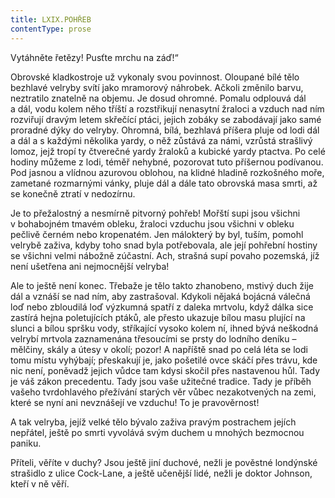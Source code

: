 ```yaml
---
title: LXIX.POHŘEB
contentType: prose
---
```


Vytáhněte řetězy! Pusťte mrchu na záď!“

Obrovské kladkostroje už vykonaly svou povinnost. Oloupané bílé tělo bezhlavé velryby svítí jako mramorový náhrobek. Ačkoli změnilo barvu, neztratilo znatelně na objemu. Je dosud ohromné. Pomalu odplouvá dál a dál, vodu kolem něho tříští a rozstřikují nenasytní žraloci a vzduch nad ním rozviřují dravým letem skřečící ptáci, jejich zobáky se zabodávají jako samé proradné dýky do velryby. Ohromná, bílá, bezhlavá příšera pluje od lodi dál a dál a s každými několika yardy, o něž zůstává za námi, vzrůstá strašlivý lomoz, jejž tropí ty čtverečné yardy žraloků a kubické yardy ptactva. Po celé hodiny můžeme z lodi, téměř nehybné, pozorovat tuto příšernou podívanou. Pod jasnou a vlídnou azurovou oblohou, na klidné hladině rozkošného moře, zametané rozmarnými vánky, pluje dál a dále tato obrovská masa smrti, až se konečně ztratí v nedozírnu.

Je to přežalostný a nesmírně pitvorný pohřeb! Mořští supi jsou všichni v bohabojném tmavém obleku, žraloci vzduchu jsou všichni v obleku pečlivě černém nebo kropenatém. Jen málokterý by byl, tuším, pomohl velrybě zaživa, kdyby toho snad byla potřebovala, ale její pohřební hostiny se všichni velmi nábožně zúčastní. Ach, strašná supí povaho pozemská, jíž není ušetřena ani nejmocnější velryba!

Ale to ještě není konec. Třebaže je tělo takto zhanobeno, mstivý duch žije dál a vznáší se nad ním, aby zastrašoval. Kdykoli nějaká bojácná válečná loď nebo zbloudilá loď výzkumná spatří z daleka mrtvolu, když dálka sice zastírá hejna poletujících ptáků, ale přesto ukazuje bílou masu plující na slunci a bílou spršku vody, stříkající vysoko kolem ní, ihned bývá neškodná velrybí mrtvola zaznamenána třesoucími se prsty do lodního deníku – mělčiny, skály a útesy v okolí; pozor! A napříště snad po celá léta se lodi tomu místu vyhýbají; přeskakují je, jako pošetilé ovce skáčí přes trávu, kde nic není, poněvadž jejich vůdce tam kdysi skočil přes nastavenou hůl. Tady je váš zákon precedentu. Tady jsou vaše užitečné tradice. Tady je příběh vašeho tvrdohlavého přežívání starých věr vůbec nezakotvených na zemi, které se nyní ani nevznášejí ve vzduchu! To je pravověrnost!

A tak velryba, jejíž velké tělo bývalo zaživa pravým postrachem jejích nepřátel, ještě po smrti vyvolává svým duchem u mnohých bezmocnou paniku.

Příteli, věříte v duchy? Jsou ještě jiní duchové, nežli je pověstné londýnské strašidlo z ulice Cock-Lane, a ještě učenější lidé, nežli je doktor Johnson, kteří v ně věří.
